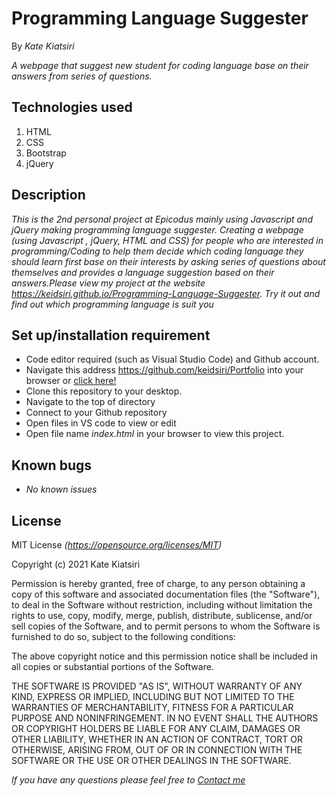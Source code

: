 # Programming Language Suggester

By _Kate Kiatsiri_

_A webpage that suggest new student for coding language base on their answers from series of questions._

## Technologies used
  1. HTML
  2. CSS
  3. Bootstrap
  4. jQuery

## Description
_This is the 2nd personal project at Epicodus mainly using Javascript and jQuery making programming language suggester. Creating a webpage (using Javascript , jQuery, HTML and CSS) for people who are interested in programming/Coding to help them decide which coding language they should learn first base on their interests by asking series of questions about themselves and provides a language suggestion based on their answers.Please view my project at the website https://keidsiri.github.io/Programming-Language-Suggester. Try it out and find out which programming language is suit you_

## Set up/installation requirement
* Code editor required (such as Visual Studio Code) and Github account.
* Navigate this address https://github.com/keidsiri/Portfolio into your browser or 
<a href="https://github.com/keidsiri/Portfolio"> click here! </a>
* Clone this repository to your desktop.
* Navigate to the top of directory
* Connect to your Github repository
* Open files in VS code to view or edit
* Open file name _index.html_ in your browser to view this project.


## Known bugs
* _No known issues_

## License
MIT License _(https://opensource.org/licenses/MIT)_

Copyright (c) 2021 Kate Kiatsiri

Permission is hereby granted, free of charge, to any person obtaining a copy
of this software and associated documentation files (the "Software"), to deal
in the Software without restriction, including without limitation the rights
to use, copy, modify, merge, publish, distribute, sublicense, and/or sell
copies of the Software, and to permit persons to whom the Software is
furnished to do so, subject to the following conditions:

The above copyright notice and this permission notice shall be included in all
copies or substantial portions of the Software.

THE SOFTWARE IS PROVIDED "AS IS", WITHOUT WARRANTY OF ANY KIND, EXPRESS OR
IMPLIED, INCLUDING BUT NOT LIMITED TO THE WARRANTIES OF MERCHANTABILITY,
FITNESS FOR A PARTICULAR PURPOSE AND NONINFRINGEMENT. IN NO EVENT SHALL THE
AUTHORS OR COPYRIGHT HOLDERS BE LIABLE FOR ANY CLAIM, DAMAGES OR OTHER
LIABILITY, WHETHER IN AN ACTION OF CONTRACT, TORT OR OTHERWISE, ARISING FROM,
OUT OF OR IN CONNECTION WITH THE SOFTWARE OR THE USE OR OTHER DEALINGS IN THE
SOFTWARE.

_If you have any questions please feel free to [Contact me](mailto:keidsiri@gmail.com)_